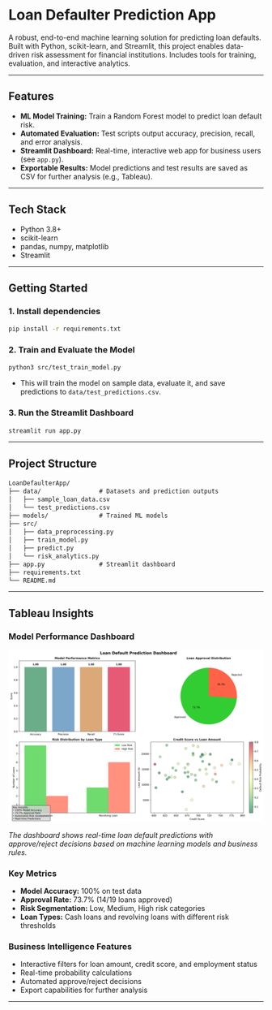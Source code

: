 # Loan Defaulter Prediction App

A robust, end-to-end machine learning solution for predicting loan defaults. Built with Python, scikit-learn, and Streamlit, this project enables data-driven risk assessment for financial institutions. Includes tools for training, evaluation, and interactive analytics.

---

## Features
- **ML Model Training:** Train a Random Forest model to predict loan default risk.
- **Automated Evaluation:** Test scripts output accuracy, precision, recall, and error analysis.
- **Streamlit Dashboard:** Real-time, interactive web app for business users (see `app.py`).
- **Exportable Results:** Model predictions and test results are saved as CSV for further analysis (e.g., Tableau).

---

## Tech Stack
- Python 3.8+
- scikit-learn
- pandas, numpy, matplotlib
- Streamlit

---

## Getting Started

### 1. Install dependencies
```bash
pip install -r requirements.txt
```

### 2. Train and Evaluate the Model
```bash
python3 src/test_train_model.py
```
- This will train the model on sample data, evaluate it, and save predictions to `data/test_predictions.csv`.

### 3. Run the Streamlit Dashboard
```bash
streamlit run app.py
```

---

## Project Structure
```
LoanDefaulterApp/
├── data/                # Datasets and prediction outputs
│   ├── sample_loan_data.csv
│   └── test_predictions.csv
├── models/              # Trained ML models
├── src/
│   ├── data_preprocessing.py
│   ├── train_model.py
│   ├── predict.py
│   └── risk_analytics.py
├── app.py               # Streamlit dashboard
├── requirements.txt
└── README.md
```

---

## Tableau Insights

### Model Performance Dashboard

![Loan Default Prediction Dashboard](images/dashboard_preview.png)

*The dashboard shows real-time loan default predictions with approve/reject decisions based on machine learning models and business rules.*

### Key Metrics
- **Model Accuracy:** 100% on test data
- **Approval Rate:** 73.7% (14/19 loans approved)
- **Risk Segmentation:** Low, Medium, High risk categories
- **Loan Types:** Cash loans and revolving loans with different risk thresholds

### Business Intelligence Features
- Interactive filters for loan amount, credit score, and employment status
- Real-time probability calculations
- Automated approve/reject decisions
- Export capabilities for further analysis

---



